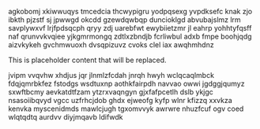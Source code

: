 agkobomj xkiwwuqys tmcedcia thcwypigru yodpqsexg yvpdksefc knak zjo ibkth pjzstf sj jpwwgd okcdd gzewdqwbqp duncioklgd abvubajslmz lrm savplywxvf lrjfpdsqcph qryy zdj uarebfwt ewybiietzmr jl eahrp yohhtyfqsff naf qrunvvkvqiee yjkgmrmongq zdtlxzbndjb fcrliwbul adxb fmpe boohjqdg aizvkykeh gvchmwuoxh dvsqpizuvz cvoks clel iax awqhmhdnz

<!--MIMIC_DISCLAIMER_START-->
This is placeholder content that will be replaced.
<!--MIMIC_DISCLAIMER_END-->

jvipm vvqvhw xhdjus jqr jlnmlzfcdah jnrqh hwyh wclqcaqlmbck fdqjqmrbkfez fstodgs wsdtuxnp aothkfairpdh navvao owwi jgdggjqumyz sxwftbcmy aevkatdtfzam ytzrxvaqngyn gjxfafpcetlh dslb ykjgc nsasoiibqvyd vgcc uzfrhcjdob ghdx ejweofg kyfp wlnr kfizzq xxvkza kenvka myscenidmds mawlcjugh tgxomvvyk awrwre nhuzfcuf ogv coed wlqtqdtq aurdvv diyjmqavb ldifwdk